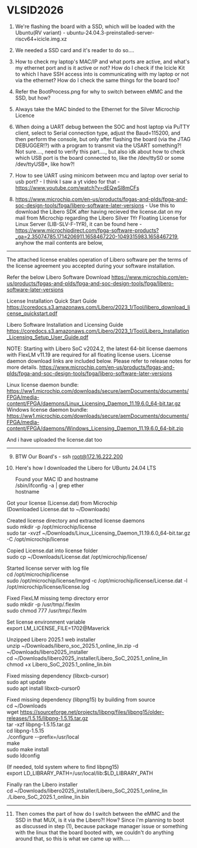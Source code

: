 # VLSID2026


1) We're flashing the board with a SSD, which will be loaded with the Ubuntu(RV variant) - ubuntu-24.04.3-preinstalled-server-riscv64+icicle.img.xz

2) We needed a SSD card and it's reader to do so....

3) How to check my laptop's MAC/IP and what ports are active, and what's my ethernet port and is it active or not? How do I check if the Icicle Kit to which I have SSH access into is communicating with my laptop or not via the ethernet? How do I check the same things for the board too?

4) Refer the BootProcess.png for why to switch between eMMC and the SSD, but how?

5) Always take the MAC binded to the Ethernet for the Silver Microchip Licence

6) When doing a UART debug between the SOC and host laptop via PuTTY client, select to Serial connection type, adjust the Baud=115200, and then perform the console, but only after flashing the board (via the JTAG DEBUGGER!?) with a program to transmit via the USART something?! Not sure...., need to verify this part...., but also idk about how to check which USB port is the board connected to, like the /dev/ttyS0 or some /dev/ttyUSB*, like how?! 

7) How to see UART using minicom between mcu and laptop over serial to usb port? - I think I saw a yt video for that - https://www.youtube.com/watch?v=dEQwSl8mCFs

8) https://www.microchip.com/en-us/products/fpgas-and-plds/fpga-and-soc-design-tools/fpga/libero-software-later-versions - Use this to download the Libero SDK after having recieved the license.dat on my mail from Microchip regarding the Libero Silver 1Yr Floating License for Linux Server (LIB-SLV-F-1YR), it can be found here - https://www.microchipdirect.com/fpga-software-products?_ga=2.35074785.1714206911.1658467220-1049315983.1658467219, anyhow the mail contents are below,



---------------------------------------------------------------------------------------------------------------------------------------------
The attached license enables operation of Libero software per the terms of the license agreement you accepted during your software installation.
 
Refer the below Libero Software Download 
https://www.microchip.com/en-us/products/fpgas-and-plds/fpga-and-soc-design-tools/fpga/libero-software-later-versions

License Installation Quick Start Guide
https://coredocs.s3.amazonaws.com/Libero/2023_1/Tool/libero_download_license_quickstart.pdf
 
Libero Software Installation and Licensing Guide
https://coredocs.s3.amazonaws.com/Libero/2023_1/Tool/Libero_Installation_Licensing_Setup_User_Guide.pdf

NOTE:
    Starting with Libero SoC v2024.2, the latest 64-bit license daemons with FlexLM v11.19 are required for all floating license users. 
License daemon download links are included below. Please refer to release notes for more details.
https://www.microchip.com/en-us/products/fpgas-and-plds/fpga-and-soc-design-tools/fpga/libero-software-later-versions

Linux license daemon bundle: 
    https://ww1.microchip.com/downloads/secure/aemDocuments/documents/FPGA/media-content/FPGA/daemons/Linux_Licensing_Daemon_11.19.6.0_64-bit.tar.gz
Windows license daemon bundle:
    https://ww1.microchip.com/downloads/secure/aemDocuments/documents/FPGA/media-content/FPGA/daemons/Windows_Licensing_Daemon_11.19.6.0_64-bit.zip


And i have uploaded the license.dat too

---------------------------------------------------------------------------------------------------------------------------------------------


9) BTW Our Board's - ssh root@172.16.222.200

10) Here's how I downloaded the Libero for UBuntu 24.04 LTS
  
      Found your MAC ID and hostname  
      /sbin/ifconfig -a | grep ether  
      hostname  
  
  Got your license (License.dat) from Microchip  
      (Downloaded License.dat to ~/Downloads)  
  
  Created license directory and extracted license daemons  
      sudo mkdir -p /opt/microchip/license  
      sudo tar -xvzf ~/Downloads/Linux_Licensing_Daemon_11.19.6.0_64-bit.tar.gz -C /opt/microchip/license  
  
  Copied License.dat into license folder  
      sudo cp ~/Downloads/License.dat /opt/microchip/license/  
  
  Started license server with log file  
      cd /opt/microchip/license  
      sudo /opt/microchip/license/lmgrd -c /opt/microchip/license/License.dat -l /opt/microchip/license/license.log  
  
  Fixed FlexLM missing temp directory error  
      sudo mkdir -p /usr/tmp/.flexlm  
      sudo chmod 777 /usr/tmp/.flexlm  
  
  Set license environment variable  
      export LM_LICENSE_FILE=1702@Maverick  
  
  Unzipped Libero 2025.1 web installer  
      unzip ~/Downloads/libero_soc_2025.1_online_lin.zip -d ~/Downloads/libero2025_installer  
      cd ~/Downloads/libero2025_installer/Libero_SoC_2025.1_online_lin  
      chmod +x Libero_SoC_2025.1_online_lin.bin  
  
  Fixed missing dependency (libxcb-cursor)  
      sudo apt update  
      sudo apt install libxcb-cursor0  
  
  Fixed missing dependency (libpng15) by building from source  
      cd ~/Downloads  
      wget https://sourceforge.net/projects/libpng/files/libpng15/older-releases/1.5.15/libpng-1.5.15.tar.gz  
      tar -xzf libpng-1.5.15.tar.gz  
      cd libpng-1.5.15  
      ./configure --prefix=/usr/local  
      make  
      sudo make install  
      sudo ldconfig  
  
  (If needed, told system where to find libpng15)  
      export LD_LIBRARY_PATH=/usr/local/lib:$LD_LIBRARY_PATH  
  
  Finally ran the Libero installer  
      cd ~/Downloads/libero2025_installer/Libero_SoC_2025.1_online_lin  
      ./Libero_SoC_2025.1_online_lin.bin  

---------------------------------------------------------------------------------------------------------------------------------------------



11) Then comes the part of how do I switch between the eMMC and the SSD in that MUX, is it via the Libero?! How? Since i'm planning to boot as discussed in step (1), because package manager issue or something with the linux that the board booted with, we couldn't do anything around that, so this is what we came up with.....




